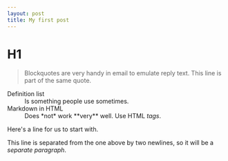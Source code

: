 ```yaml
---
layout: post
title: My first post
---
```



# H1

> Blockquotes are very handy in email to emulate reply text.
> This line is part of the same quote.



<dl>
  <dt>Definition list</dt>
  <dd>Is something people use sometimes.</dd>

  <dt>Markdown in HTML</dt>
  <dd>Does *not* work **very** well. Use HTML <em>tags</em>.</dd>
</dl>


Here's a line for us to start with.

This line is separated from the one above by two newlines, so it will be a *separate paragraph*.
